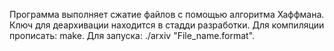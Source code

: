 Программа выполняет сжатие файлов с помощью алгоритма Хаффмана.
Ключ для деархивации находится в стадди разработки.
Для компиляции прописать: make. Для запуска: ./arxiv "File_name.format".
